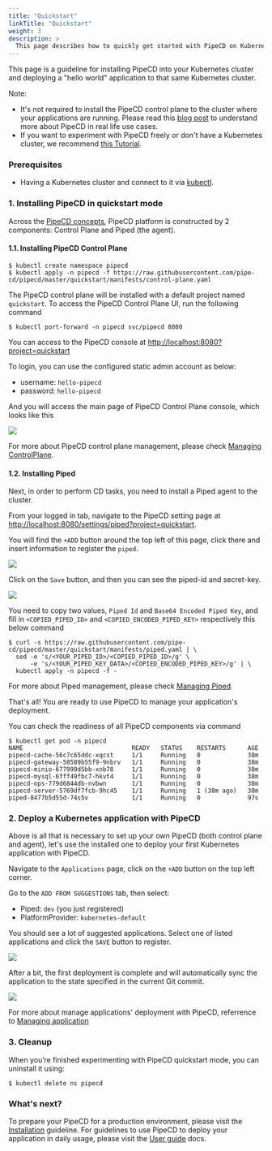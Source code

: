 ```yaml
---
title: "Quickstart"
linkTitle: "Quickstart"
weight: 3
description: >
  This page describes how to quickly get started with PipeCD on Kubernetes.
---
```


This page is a guideline for installing PipeCD into your Kubernetes cluster and deploying a "hello world" application to that same Kubernetes cluster.

Note:

- It's not required to install the PipeCD control plane to the cluster where your applications are running. Please read this [blog post](/blog/2021/12/29/pipecd-best-practice-01-operate-your-own-pipecd-cluster/) to understand more about PipeCD in real life use cases.
- If you want to experiment with PipeCD freely or don't have a Kubernetes cluster, we recommend [this Tutorial](https://github.com/pipe-cd/tutorial).

### Prerequisites
- Having a Kubernetes cluster and connect to it via [kubectl](https://kubernetes.io/docs/tasks/tools/install-kubectl/).

### 1. Installing PipeCD in quickstart mode

Across the [PipeCD concepts](/docs/concepts/), PipeCD platform is constructed by 2 components: Control Plane and Piped (the agent).

#### 1.1. Installing PipeCD Control Plane

```console
$ kubectl create namespace pipecd
$ kubectl apply -n pipecd -f https://raw.githubusercontent.com/pipe-cd/pipecd/master/quickstart/manifests/control-plane.yaml
```

The PipeCD control plane will be installed with a default project named `quickstart`. To access the PipeCD Control Plane UI, run the following command

```console
$ kubectl port-forward -n pipecd svc/pipecd 8080
```

You can access to the PipeCD console at [http://localhost:8080?project=quickstart](http://localhost:8080?project=quickstart)

To login, you can use the configured static admin account as below:
- username: `hello-pipecd`
- password: `hello-pipecd`

And you will access the main page of PipeCD Control Plane console, which looks like this

![](/images/pipecd-control-plane-mainpage.png)

For more about PipeCD control plane management, please check [Managing ControlPlane](/docs/user-guide/managing-controlplane/).

#### 1.2. Installing Piped

Next, in order to perform CD tasks, you need to install a Piped agent to the cluster.

From your logged in tab, navigate to the PipeCD setting page at [http://localhost:8080/settings/piped?project=quickstart](http://localhost:8080/settings/piped?project=quickstart).

You will find the `+ADD` button around the top left of this page, click there and insert information to register the `piped`.

![](/images/quickstart-adding-piped.png)

Click on the `Save` button, and then you can see the piped-id and secret-key.

![](/images/quickstart-piped-registered.png)

You need to copy two values, `Piped Id` and `Base64 Encoded Piped Key`, and fill in `<COPIED_PIPED_ID>` and `<COPIED_ENCODED_PIPED_KEY>` respectively this below command

```console
$ curl -s https://raw.githubusercontent.com/pipe-cd/pipecd/master/quickstart/manifests/piped.yaml | \
  sed -e 's/<YOUR_PIPED_ID>/<COPIED_PIPED_ID>/g' \
      -e 's/<YOUR_PIPED_KEY_DATA>/<COPIED_ENCODED_PIPED_KEY>/g' | \
  kubectl apply -n pipecd -f -
```

For more about Piped management, please check [Managing Piped](/docs/user-guide/managing-piped/).

That's all! You are ready to use PipeCD to manage your application's deployment.

You can check the readiness of all PipeCD components via command

```console
$ kubectl get pod -n pipecd
NAME                              READY   STATUS    RESTARTS      AGE
pipecd-cache-56c7c65ddc-xqcst     1/1     Running   0             38m
pipecd-gateway-58589b55f9-9nbrv   1/1     Running   0             38m
pipecd-minio-677999d5bb-xnb78     1/1     Running   0             38m
pipecd-mysql-6fff49fbc7-hkvt4     1/1     Running   0             38m
pipecd-ops-779d6844db-nvbwn       1/1     Running   0             38m
pipecd-server-5769df7fcb-9hc45    1/1     Running   1 (38m ago)   38m
piped-8477b5d55d-74s5v            1/1     Running   0             97s
```

### 2. Deploy a Kubernetes application with PipeCD

Above is all that is necessary to set up your own PipeCD (both control plane and agent), let's use the installed one to deploy your first Kubernetes application with PipeCD.

Navigate to the `Applications` page, click on the `+ADD` button on the top left corner.

Go to the `ADD FROM SUGGESTIONS` tab, then select:
- Piped: `dev` (you just registered)
- PlatformProvider: `kubernetes-default`

You should see a lot of suggested applications. Select one of listed applications and click the `SAVE` button to register.

![](/images/quickstart-adding-application-from-suggestions.png)

After a bit, the first deployment is complete and will automatically sync the application to the state specified in the current Git commit.

![](/images/quickstart-first-deployment.png)

For more about manage applications' deployment with PipeCD, referrence to [Managing application](/docs/user-guide/managing-application/)

### 3. Cleanup
When you’re finished experimenting with PipeCD quickstart mode, you can uninstall it using:

``` console
$ kubectl delete ns pipecd
```

### What's next?

To prepare your PipeCD for a production environment, please visit the [Installation](../installation/) guideline. For guidelines to use PipeCD to deploy your application in daily usage, please visit the [User guide](../user-guide/) docs.
